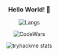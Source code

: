 

<div align="center"> 

### Hello World! 👋


  
![Langs](https://github-readme-stats.vercel.app/api/top-langs/?username=Adekri&theme=dark)

![CodeWars](https://www.codewars.com/users/Adekri/badges/small)

![tryhackme stats](https://raw.githubusercontent.com/Adekri/Adekri/master/assets/thm_propic.png)



</div> 

<script src="https://tryhackme.com/badge/2496282"></script>
